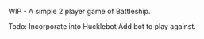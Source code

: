WIP - A simple 2 player game of Battleship. 

Todo: 
  Incorporate into Hucklebot
  Add bot to play against. 
